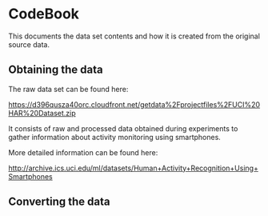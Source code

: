 CodeBook
========

This documents the data set contents and how it is created from the
original source data.

## Obtaining the data

The raw data set can be found here:

  https://d396qusza40orc.cloudfront.net/getdata%2Fprojectfiles%2FUCI%20HAR%20Dataset.zip

It consists of raw and processed data obtained during experiments to
gather information about activity monitoring using smartphones.

More detailed information can be found here:

  http://archive.ics.uci.edu/ml/datasets/Human+Activity+Recognition+Using+Smartphones

## Converting the data

